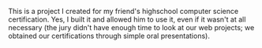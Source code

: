 This is a project I created for my friend's highschool computer science certification. Yes, I built it and allowed him to use it, even if it wasn't at all necessary (the jury didn't have enough time to look at our web projects; we obtained our certifications through simple oral presentations).
